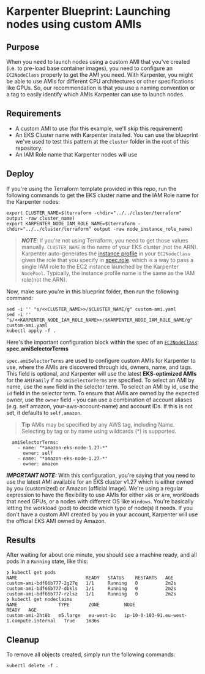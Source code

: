 # Karpenter Blueprint: Launching nodes using custom AMIs

## Purpose
When you need to launch nodes using a custom AMI that you've created (i.e. to pre-load base container images), you need to configure an `EC2NodeClass` properly to get the AMI you need. With Karpenter, you might be able to use AMIs for different CPU architectures or other specifications like GPUs. So, our recommendation is that you use a naming convention or a tag to easily identify which AMIs Karpenter can use to launch nodes.

## Requirements

* A custom AMI to use (for this example, we'll skip this requirement)
* An EKS Cluster name with Karpenter installed. You can use the blueprint we've used to test this pattern at the `cluster` folder in the root of this repository.
* An IAM Role name that Karpenter nodes will use

## Deploy

If you're using the Terraform template provided in this repo, run the following commands to get the EKS cluster name and the IAM Role name for the Karpenter nodes:

```
export CLUSTER_NAME=$(terraform -chdir="../../cluster/terraform" output -raw cluster_name)
export KARPENTER_NODE_IAM_ROLE_NAME=$(terraform -chdir="../../cluster/terraform" output -raw node_instance_role_name)
```

> ***NOTE***: If you're not using Terraform, you need to get those values manually. `CLUSTER_NAME` is the name of your EKS cluster (not the ARN). Karpenter auto-generates the [instance profile](https://docs.aws.amazon.com/IAM/latest/UserGuide/id_roles_use_switch-role-ec2_instance-profiles) in your `EC2NodeClass` given the role that you specify in [spec.role](https://karpenter.sh/preview/concepts/nodeclasses/). which is a way to pass a single IAM role to the EC2 instance launched by the Karpenter `NodePool`. Typically, the instance profile name is the same as the IAM role(not the ARN).


Now, make sure you're in this blueprint folder, then run the following command:

```
sed -i '' "s/<<CLUSTER_NAME>>/$CLUSTER_NAME/g" custom-ami.yaml
sed -i '' "s/<<KARPENTER_NODE_IAM_ROLE_NAME>>/$KARPENTER_NODE_IAM_ROLE_NAME/g" custom-ami.yaml
kubectl apply -f .
```

Here's the important configuration block within the spec of an [`EC2NodeClass`](https://karpenter.sh/preview/concepts/nodeclasses/#specamiselectorterms): **spec.amiSelectorTerms**

`spec.amiSelectorTerms` are used to configure custom AMIs for Karpenter to use, where the AMIs are discovered through ids, owners, name, and tags. This field is optional, and Karpenter will use the latest **EKS-optimized AMIs** for the `AMIFamily` if no `amiSelectorTerms` are specified. To select an AMI by name, use the `name` field in the selector term. To select an AMI by id, use the `id` field in the selector term. To ensure that AMIs are owned by the expected owner, use the `owner` field - you can use a combination of account aliases (e.g. self amazon, your-aws-account-name) and account IDs. If this is not set, it defaults to `self,amazon`.

> **Tip**
> AMIs may be specified by any AWS tag, including Name. Selecting by tag
> or by name using wildcards (*) is supported.

```
  amiSelectorTerms:
    - name: "*amazon-eks-node-1.27-*"
      owner: self
    - name: "*amazon-eks-node-1.27-*"
      owner: amazon
```

***IMPORTANT NOTE:*** With this configuration, you're saying that you need to use the latest AMI available for an EKS cluster v1.27 which is either owned by you (customized) or Amazon (official image). We're  using a regular expression to have the flexibility to use AMIs for either `x86` or `Arm`, workloads that need GPUs, or a nodes with different OS like `Windows`. You're basically letting the workload (pod) to decide which type of node(s) it needs. If you don't have a custom AMI created by you in your account, Karpenter will use the official EKS AMI owned by Amazon.

## Results
After waiting for about one minute, you should see a machine ready, and all pods in a `Running` state, like this:

```
❯ kubectl get pods
NAME                         READY   STATUS    RESTARTS   AGE
custom-ami-bdf66b777-2g27q   1/1     Running   0          2m2s
custom-ami-bdf66b777-dbkls   1/1     Running   0          2m2s
custom-ami-bdf66b777-rzlsz   1/1     Running   0          2m2s
❯ kubectl get nodeclaims
NAME               TYPE       ZONE         NODE                                        READY   AGE
custom-ami-2ht8b   m5.large   eu-west-1c   ip-10-0-103-91.eu-west-1.compute.internal   True    1m36s
```

## Cleanup
To remove all objects created, simply run the following commands:

```
kubectl delete -f .
```